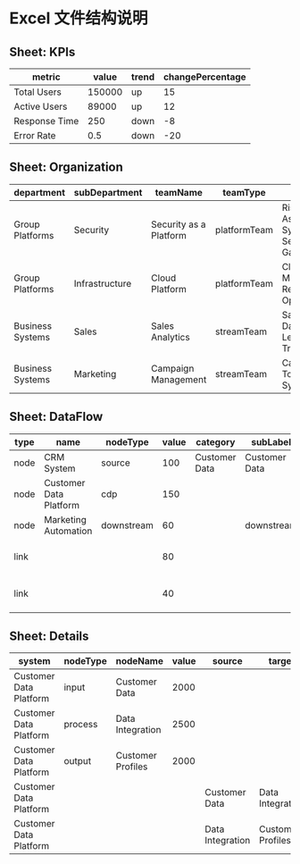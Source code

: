 # Excel 文件结构说明

## Sheet: KPIs
| metric | value | trend | changePercentage |
|--------|--------|--------|-----------------|
| Total Users | 150000 | up | 15 |
| Active Users | 89000 | up | 12 |
| Response Time | 250 | down | -8 |
| Error Rate | 0.5 | down | -20 |

## Sheet: Organization
| department | subDepartment | teamName | teamType | apps |
|------------|---------------|----------|-----------|------|
| Group Platforms | Security | Security as a Platform | platformTeam | Risk Assessment System, Security Gateway |
| Group Platforms | Infrastructure | Cloud Platform | platformTeam | Cloud Manager, Resource Optimizer |
| Business Systems | Sales | Sales Analytics | streamTeam | Sales Dashboard, Lead Tracker |
| Business Systems | Marketing | Campaign Management | streamTeam | Campaign Tool, Email System |

## Sheet: DataFlow
| type | name | nodeType | value | category | subLabel | source | target |
|------|------|----------|--------|-----------|-----------|---------|---------|
| node | CRM System | source | 100 | Customer Data | Customer Data | | |
| node | Customer Data Platform | cdp | 150 | | | | |
| node | Marketing Automation | downstream | 60 | | downstream | | |
| link | | | 80 | | | CRM System | Customer Data Platform |
| link | | | 40 | | | Customer Data Platform | Marketing Automation |

## Sheet: Details
| system | nodeType | nodeName | value | source | target | linkValue |
|--------|----------|----------|--------|---------|---------|-----------|
| Customer Data Platform | input | Customer Data | 2000 | | | |
| Customer Data Platform | process | Data Integration | 2500 | | | |
| Customer Data Platform | output | Customer Profiles | 2000 | | | |
| Customer Data Platform | | | | Customer Data | Data Integration | 2000 |
| Customer Data Platform | | | | Data Integration | Customer Profiles | 2000 |
